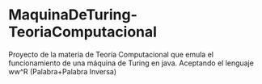 # MaquinaDeTuring-TeoriaComputacional
 Proyecto de la materia de Teoría Computacional que emula el funcionamiento de una máquina de Turing en java. Aceptando el lenguaje ww^R (Palabra+Palabra Inversa)
